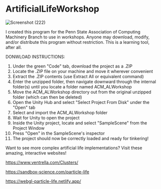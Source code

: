 # ArtificialLifeWorkshop

![Screenshot (222)](https://github.com/user-attachments/assets/98682453-a43f-4532-84c2-dce90d3fc2b7)

I created this program for the Penn State Association of Computing Machinery Branch to use in workshops. Anyone may download, modify, and/or distribute this program without restriction. This is a learning tool, after all.

DONWLOAD INSTRUCTIONS:
1. Under the green "Code" tab, download the project as a .ZIP
2. Locate the .ZIP file on your machine and move it wherever convenient
3. Extract the .ZIP contents (use Extract All or equivalent command)
4. Enter the unzipped folder, then navigate downward through the internal folder(s) until you locate a folder named ACM_ALWorkshop
5. Move the ACM_ALWorkshop directory out from the original unzipped folder (which can then be deleted)
6. Open the Unity Hub and select "Select Project From Disk" under the "Open" tab
7. Select and import the ACM_ALWorkshop folder
8. Wait for Unity to open the project
9. Inside the Unity project, locate and select "SampleScene" from the Project Window
10. Press "Open" in the SampleScene's inspector
11. The project should now be correctly loaded and ready for tinkering!

Want to see more complex artificial life implementations? Visit these amazing, interactive websites!

https://www.ventrella.com/Clusters/

https://sandbox-science.com/particle-life

https://webgl-particle-life.netlify.app/
